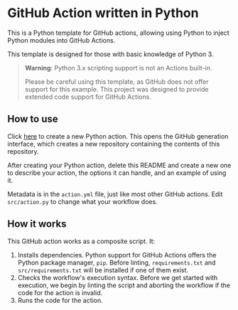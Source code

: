 # GitHub Action written in Python

This is a Python template for GitHub actions, allowing using Python to inject Python modules
into GitHub Actions.

This template is designed for those with basic knowledge of Python 3.

> **Warning**: Python 3.x scripting support is not an Actions built-in.
> 
> Please be careful using this template, as GitHub does not offer support for this
> example. This project was designed to provide extended code support for GitHub
> Actions.

## How to use

Click [here](https://github.com/TylerMS887/python-gh-action/generate) to create a new
Python action. This opens the GitHub generation interface, which creates a new repository
containing the contents of this repository.

After creating your Python action, delete this README and create a new one to describe
your action, the options it can handle, and an example of using it.

Metadata is in the `action.yml` file, just like most other GitHub actions. Edit
`src/action.py` to change what your workflow does.

## How it works

This GitHub action works as a composite script. It:
1. Installs dependencies. Python support for GitHub Actions offers the Python package manager,
   `pip`. Before linting, `requirements.txt` and `src/requirements.txt` will be installed if one
   of them exist.
2. Checks the workflow's execution syntax. Before we get started with execution, we begin
   by linting the script and aborting the workflow if the code for the action is invalid.
3. Runs the code for the action.
